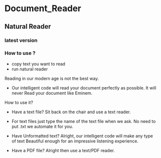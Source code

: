 # Document_Reader

## Natural Reader
### latest version
### How to use ?
* copy text you want to read
* run natural reader

Reading in our modern age is not the best way.
* Our intelligent code will read your document perfectly as possible. It will never Read your document like Eminem.

How to use it?
* Have a text file? Sit back on the chair and use a text reader.

* For text files just type the name of the text file when we ask. No need to put .txt we automate it for you.

* Have Unformatted text? Alright, our intelligent code will make any type of text Beautiful enough for an impressive listening experience.

* Have a PDF file? Alright then use a text/PDF reader.

